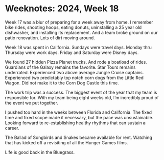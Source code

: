 <template data-parse>2024-05-05 #weeknotes</template>

# Weeknotes: 2024, Week 18

Week 17 was a blur of preparing for a week away from home. I remember bike rides, shooting hoops, eating donuts, uninstalling a 25 year old dishwasher, and installing its replacement. And a team broke ground on our patio renovation. Lots of dirt moving around. 

Week 18 was spent in California. Sundays were travel days. Monday thru Thursday were work days. Friday and Saturday were Disney days. 

We found 27 hidden Pizza Planet trucks. And rode a boatload of rides. Guardians of the Galaxy remains the favorite. Star Tours remains underrated. Experienced two above average Jungle Cruise captains. Experienced two predictably top notch corn dogs from the Little Red Wagon. Did not make it to the Corn Dog Castle this time.

The work trip was a success. The biggest event of the year that my team is responsible for. With my team being eight weeks old, I’m incredibly proud of the event we put together.

I pushed too hard in the weeks between Florida and California. The fixed time and fixed scope made it necessary, but the pace was unsustainable. Looking forward to re-establishing healthy rhythms that can sustain a career. 

The Ballad of Songbirds and Snakes became available for rent. Watching that has kicked off a revisiting of all the Hunger Games films. 

Life is good back in the Bluegrass. 
